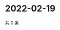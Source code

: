 # 2022-02-19

共 0 条

<!-- BEGIN WEIBO -->
<!-- 最后更新时间 Sat Feb 19 2022 15:00:47 GMT+0800 (China Standard Time) -->

<!-- END WEIBO -->

